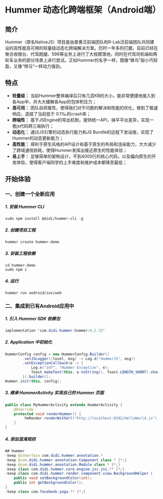 # Hummer 动态化跨端框架（Android端）

## 简介
Hummer（原名NativeJS）项目是由普惠泛前端团队和R-Lab泛前端团队共同建设的高性能高可用的轻量级动态化跨端解决方案。历时一年多的打磨，目前已经在聚合收银台、代驾跑腿、596等业务上进行了大规模落地，同时在代驾司机端和两轮车业务的部分场景上进行尝试。正如Hummer的名字一样，既像“蜂鸟”般小巧轻盈，又像“悍马”一样动力强劲。

## 特点
- **轻量级：** 当前Hummer整体编译后只有几百KB的大小，能非常便捷地接入到各App中，并大大缓解各App的包体积压力；
- **高可用：** 团队自研属性，使得我们对于问题的解决和性能的优化，做到了极速响应，造就了当前低于 0.1‰的crash率；
- **跨端性：** 基于JSEngine的导出机制，提供统一API，抹平平台差异，实现一套js代码跨三端执行；
- **动态化：** 通过JS引擎的动态执行能力和JS Bundle的远程下发设施，实现了Hummer的动态更新能力；
- **高性能：** 得利于原生风格的API设计和基于原生的布局和渲染能力，大大减少了跨域通信损耗，使得Hummer发挥出接近原生的性能体验；
- **易上手：** 足够简单的架构设计，不到4000行的核心代码，以及偏向原生的开发体验，使得客户端同学的上手难度和维护成本都降至最低；

## 开始体验

### 一、创建一个全新应用
##### 1. 安装 Hummer CLI
```
sudo npm install @didi/hummer-cli -g
```
##### 2. 创建项目工程
```
hummer create hummer-demo
```
##### 3. 安装工程依赖
```
cd hummer-demo
sudo npm i
```
##### 4. 运行
```
hummer run android/ios/web
```

### 二、集成到已有Android应用中
##### 1. 引入 Hummer SDK 依赖包
```java
implementation 'com.didi.hummer:hummer:0.2.33'
```

##### 2. Application 中初始化
```java
HummerConfig config = new HummerConfig.Builder()
        .setJSLogger((level, msg) -> Log.d("HummerJS", msg))
        .setExceptionCallback(e -> {
            Log.e("zdf", "Hummer Exception", e);
            Toast.makeText(this, e.toString(), Toast.LENGTH_SHORT).show();
        }).builder();
Hummer.init(this, config);
```

##### 3. 继承 HummerActivity 实现自己的 Hummer 页面
```java
public class MyHummerActivity extends HummerActivity {
    @Override
    protected void renderHummer() {
         hmRender.renderWithUrl("http://localhost:9292/HelloWorld.js");
    }
}
```

##### 4. 添加混淆规则
```java
## Hummer
-keep @interface com.didi.hummer.annotation.*
-keep @com.didi.hummer.annotation.Component class * {*;}
-keep @com.didi.hummer.annotation.Module class * {*;}
-keep class com.didi.hummer.core.engine.jsc.jni.** {*;}
-keep class com.didi.hummer.render.component.view.BackgroundHelper {
    public void setBackgroundColor(int);
    public int getBackgroundColor();
}
-keep class com.facebook.yoga.** {*;}
```
